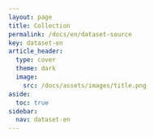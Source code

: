 ```yaml
---
layout: page
title: Collection
permalink: /docs/en/dataset-source
key: dataset-en
article_header:
  type: cover
  theme: dark
  image:
    src: /docs/assets/images/title.png
aside:
  toc: true
sidebar:
  nav: dataset-en
---
```


<head>
    <style>
        .container {
            display: flex;
            justify-content: space-between; Creates space around items
        }

        .image-with-caption {
            width: 100%;
            margin: auto;
        }

        .image-with-caption img {
            width: 100%;
            height: auto;
        }

        .image-with-caption figcaption {
            text-align: center;
            font-size: 1em;
        }
    </style>
</head>

## Recording Setup and Workflow

Our recording setup is located in a studio environment surrounded by a green screen.
In the studio, we position **Kinect-V2** cameras at the left-front, front, and right-front views, along with a centrally placed **RealSense** camera.

<br>
<figure class="image-with-caption">
    <img src="../assets/images/studio.png">
    <figcaption>Schematic diagram of our recording studio.</figcaption>
</figure>
<br>
Both Kinect-V2 and RealSense are capable of recording high-quality videos with depth information.
Most importantly, the imaging principles of Kinect-V2 and RealSense cameras are different.
The former employs time-of-flight technology to measure depth, while the latter utilizes stereo vision to capture depth information.
Moreover, Kinect-V2 offers high resolution and excellent depth sensing, while RealSense provides a higher frame rate and portability.
We record data using these two types of RGB-D cameras to investigate the cross-camera robustness of methods.
We recruit signers with diverse experience in Auslan, including Auslan experts, deaf individuals who use Auslan, and volunteers interested in sign language, to sign glosses.
The involvement of Auslan experts and deaf individuals ensures the precision of a subset of the data, which is crucial for precise research and applications of sign language.
The extensive participation of volunteers enhances the diversity of the signers, reflecting the natural variability in the deaf community.
Meanwhile, we raise awareness about the deaf community, advocating for greater support for this marginalized group.
We record videos of sign language imitated by volunteers. Each sign is supervised and checked by at least one expert to ensure the precision of the sign language expression.
<br>

## Data Processing and Augmentation

After recording all the sign language videos, we notice that a significant portion of the footage consists of a green screen background.
We crop videos based on a fixed-size box that can cover every signer and align their eyes on the same horizontal level.

To evaluate the performance of ISLR systems under real-world scenarios, we provide a diverse test set with four distinct subsets, including studio (STU) set, in-the-wild (ITW) set, synthetic background (SYN) set, and temporal disturbance (TED) set. Each subset encompasses videos for all gloss vocabulary.
The **STU set** includes consistent scene settings with the training set.
In the **ITW set**, green screens are removed and replaced with dynamic or static backgrounds to simulate videos recorded in diverse environments, as shown in following Figure.
We utilize the [Background Remover](https://github.com/nadermx/backgroundremover) to extract signers from videos and synthesize indoor and outdoor backgrounds in the **SYN set**.
The **TED set** simulates potential recording time discrepancies in real-world scenarios by randomly adjusting video segments through removal or altering playback speed.

<br>
<figure class="image-with-caption">
    <img src="../assets/images/test_type.png">
    <figcaption> Demonstrations of test subsets. "STU", "ITW", "SYN", and "TED" represent the studio set, in-the-wild set, synthetic background set and temporal disturbance set, respectively.</figcaption>
</figure>
